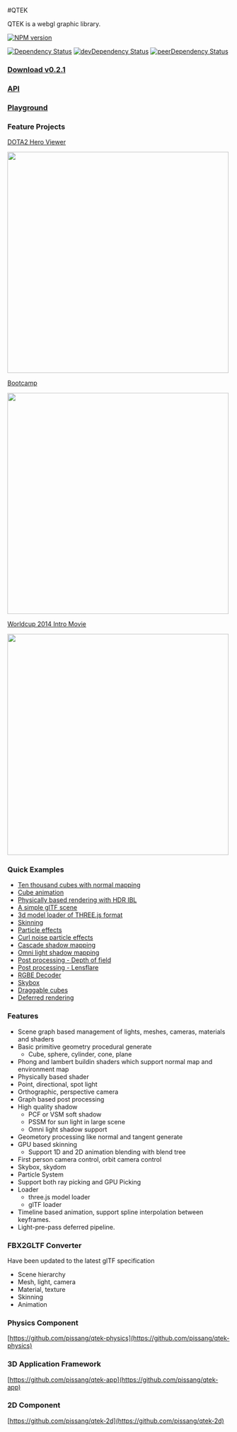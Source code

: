 #QTEK

QTEK is a webgl graphic library.

[![NPM version][npm-badge]][npm] 

[![Dependency Status][deps-badge]][deps]
[![devDependency Status][dev-deps-badge]][dev-deps]
[![peerDependency Status][peer-deps-badge]][peer-deps]

[npm-badge]: http://badge.fury.io/js/qtek.svg
[npm]: http://badge.fury.io/js/qtek

[gitter-badge]: https://img.shields.io/badge/gitter-join%20chat-f81a65.svg?style=flat-square
[gitter]: https://gitter.im/luqin/qtek?utm_source=badge&utm_medium=badge&utm_campaign=pr-badge&utm_content=badge

[deps-badge]: https://david-dm.org/luqin/qtek.svg
[deps]: https://david-dm.org/luqin/qtek

[dev-deps-badge]: https://david-dm.org/luqin/qtek/dev-status.svg
[dev-deps]: https://david-dm.org/luqin/qtek#info=devDependencies

[peer-deps-badge]: https://david-dm.org/luqin/qtek/peer-status.svg
[peer-deps]: https://david-dm.org/luqin/qtek#info=peerDependencies

### [Download v0.2.1](https://github.com/pissang/qtek/archive/0.2.1.zip)

### [API](http://pissang.github.io/qtek/doc/api)

### [Playground](https://github.com/pissang/qtek-playground)

### Feature Projects

[DOTA2 Hero Viewer](https://github.com/pissang/dota2hero)

<a href="https://github.com/pissang/qtek-bootcamp" target="_blank">
<img src="http://pictures-shenyi.qiniudn.com/dota2hero-2.jpg" width="500"></img>
</a>

[Bootcamp](https://github.com/pissang/qtek-bootcamp/)

<a href="https://github.com/pissang/qtek-bootcamp/" target="_blank">
<img src="http://pictures-shenyi.qiniudn.com/bootcamp-1.jpg" width="500"></img>
</a>

[Worldcup 2014 Intro Movie](https://github.com/pissang/worldcup-intro)

<a href="https://github.com/pissang/worldcup-intro" target="_blank">
<img src="https://github.com/pissang/worldcup-intro/raw/master/screenshots/2.png" width="500" alt="">
</a>


### Quick Examples
+ [Ten thousand cubes with normal mapping](http://pissang.github.io/qtek/tests/cubes.html)
+ [Cube animation](http://pissang.github.io/qtek/tests/cubeanim.html)
+ [Physically based rendering with HDR IBL](http://pissang.github.io/qtek/tests/IBL.html)
+ [A simple glTF scene](http://pissang.github.io/qtek/tests/gltf.html)
+ [3d model loader of THREE.js format](http://pissang.github.io/qtek/tests/threeloader.html)
+ [Skinning](http://pissang.github.io/qtek/tests/skinning.html)
+ [Particle effects](http://pissang.github.io/qtek/tests/particle.html)
+ [Curl noise particle effects](http://pissang.github.io/qtek/tests/curlnoise.html)
+ [Cascade shadow mapping](http://pissang.github.io/qtek/tests/nanosuit.html)
+ [Omni light shadow mapping](http://pissang.github.io/qtek/tests/cubeshadowmap.html)
+ [Post processing - Depth of field](http://pissang.github.io/qtek/tests/pp_dof.html)
+ [Post processing - Lensflare](http://pissang.github.io/qtek/tests/pp_lensflare.html)
+ [RGBE Decoder](http://pissang.github.io/qtek/tests/rgbedecoder.html)
+ [Skybox](http://pissang.github.io/qtek/tests/skybox.html)
+ [Draggable cubes](http://pissang.github.io/qtek/tests/picking.html)
+ [Deferred rendering](http://pissang.github.io/qtek/tests/deferred.html)

### Features 

+ Scene graph based management of lights, meshes, cameras, materials and shaders
+ Basic primitive geometry procedural generate
    + Cube, sphere, cylinder, cone, plane
+ Phong and lambert buildin shaders which support normal map and environment map
+ Physically based shader
+ Point, directional, spot light
+ Orthographic, perspective camera
+ Graph based post processing
+ High quality shadow
    + PCF or VSM soft shadow
    + PSSM for sun light in large scene
    + Omni light shadow support
+ Geometory processing like normal and tangent generate
+ GPU based skinning
    + Support 1D and 2D animation blending with blend tree
+ First person camera control, orbit camera control
+ Skybox, skydom
+ Particle System
+ Support both ray picking and GPU Picking
+ Loader
    + three.js model loader
    + glTF loader
+ Timeline based animation, support spline interpolation between keyframes.
+ Light-pre-pass deferred pipeline.

### FBX2GLTF Converter

Have been updated to the latest glTF specification

+ Scene hierarchy
+ Mesh, light, camera
+ Material, texture
+ Skinning
+ Animation

### Physics Component

[https://github.com/pissang/qtek-physics](https://github.com/pissang/qtek-physics)

### 3D Application Framework

[https://github.com/pissang/qtek-app](https://github.com/pissang/qtek-app)

### 2D Component

[https://github.com/pissang/qtek-2d](https://github.com/pissang/qtek-2d)

